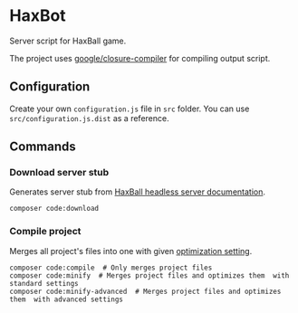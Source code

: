 # HaxBot
Server script for HaxBall game.

The project uses [google/closure-compiler](https://github.com/google/closure-compiler) for compiling output script.

## Configuration

Create your own `configuration.js` file in `src` folder. You can use `src/configuration.js.dist` as a reference.

## Commands

### Download server stub

Generates server stub from [HaxBall headless server documentation](https://github.com/haxball/haxball-issues/wiki/Headless-Host).

```shell script
composer code:download
```

### Compile project

Merges all project's files into one with given [optimization setting](https://github.com/google/closure-compiler/wiki/Flags-and-Options).

```shell script
composer code:compile  # Only merges project files
composer code:minify  # Merges project files and optimizes them  with standard settings
composer code:minify-advanced  # Merges project files and optimizes them  with advanced settings
```
